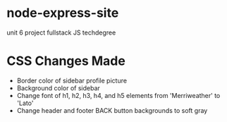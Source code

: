 # node-express-site
 unit 6 project fullstack JS techdegree

# CSS Changes Made
- Border color of sidebar profile picture
- Background color of sidebar
- Change font of h1, h2, h3, h4, and h5 elements from 'Merriweather' to 'Lato'
- Change header and footer BACK button backgrounds to soft gray